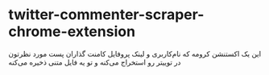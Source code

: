 # twitter-commenter-scraper-chrome-extension
این یک اکستنشن کرومه که نام‌کاربری و لینک پروفایل کامنت گذاران پست مورد نظرتون در توییتر رو استخراج می‌کنه و تو یه فایل متنی ذخیره می‌کنه
